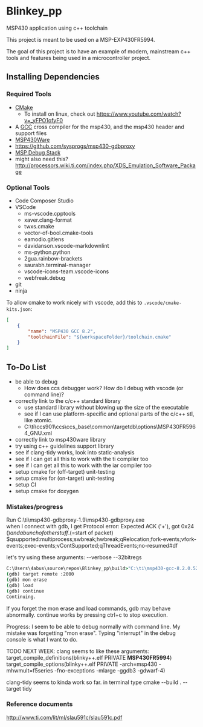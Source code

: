 # Blinkey_pp

MSP430 application using c++ toolchain

This project is meant to be used on a MSP-EXP430FR5994.

The goal of this project is to have an example of modern, mainstream c++ tools and features being used in a microcontroller project.

## Installing Dependencies

### Required Tools

* [CMake](https://cmake.org/download/)
  * To install on linux, check out <https://www.youtube.com/watch?v=_yFPO1ofyF0>
* A [GCC](http://software-dl.ti.com/msp430/msp430_public_sw/mcu/msp430/MSPGCC/latest/index_FDS.html) cross compiler for the msp430, and the msp430 header and support files
* [MSP430Ware](http://software-dl.ti.com/msp430/msp430_public_sw/mcu/msp430/MSP430Ware/latest/index_FDS.html)
* <https://github.com/sysprogs/msp430-gdbproxy>
* [MSP Debug Stack](http://www.ti.com/tool/MSPDS)
* might also need this? <http://processors.wiki.ti.com/index.php/XDS_Emulation_Software_Package>

### Optional Tools

* Code Composer Studio
* VSCode
  * ms-vscode.cpptools
  * xaver.clang-format
  * twxs.cmake
  * vector-of-bool.cmake-tools
  * eamodio.gitlens
  * davidanson.vscode-markdownlint
  * ms-python.python
  * 2gua.rainbow-brackets
  * saurabh.terminal-manager
  * vscode-icons-team.vscode-icons
  * webfreak.debug
* git
* ninja

To allow cmake to work nicely with vscode, add this to `.vscode/cmake-kits.json`:

```json
[
    {
        "name": "MSP430 GCC 8.2",
        "toolchainFile": "${workspaceFolder}/toolchain.cmake"
    }
]
```

## To-Do List

* be able to debug
  * How does ccs debugger work? How do I debug with vscode (or command line)?
* correctly link to the c/c++ standard library
  * use standard library without blowing up the size of the executable
  * see if I can use platform-specific and optional parts of the c/c++ stl, like atomic.
  * C:\ti\ccs901\ccs\ccs_base\common\targetdb\options\MSP430FR5964_GNU.xml
* correctly  link to msp430ware library
* try using c++ guidelines support library
* see if clang-tidy works, look into static-analysis
* see if I can get all this to work with the ti compiler too
* see if I can get all this to work with the iar compiler too
* setup cmake for (off-target) unit-testing
* setup cmake for (on-target) unit-testing
* setup CI
* setup cmake for doxygen

### Mistakes/progress

Run C:\ti\msp430-gdbproxy-1.9\msp430-gdbproxy.exe  
when I connect with gdb, I get Protocol error: Expected ACK ('+'), got 0x24 ($) and a bunch of other stuff.  
($=start of packet)  
$qsupported:multiprocess;swbreak;hwbreak;qRelocation;fork-events;vfork-events;exec-events;vContSupported;qThreadEvents;no-resumed#df

let's try using these arguments:
--verbose --32bitregs

```cmd
C:\Users\4abus\source\repos\Blinkey_pp\build>"C:\ti\msp430-gcc-8.2.0.52_win64\bin\msp430-elf-gdb.exe" ".\blinky++.elf"
(gdb) target remote :2000  
(gdb) mon erase  
(gdb) load  
(gdb) continue  
Continuing.
```

If you forget the mon erase and load commands, gdb may behave abnormally.
continue works by pressing ctrl+c to stop execution.

Progress:
I seem to be able to debug normally with command line. My mistake was forgetting "mon erase".
Typing "interrupt" in the debug console is what I want to do.

TODO NEXT WEEK:
clang seems to like these arguments:
target_compile_definitions(blinky++.elf PRIVATE __MSP430FR5994__)
target_compile_options(blinky++.elf PRIVATE -arch=msp430 -mhwmult=f5series -fno-exceptions -mlarge -ggdb3 -gdwarf-4)

clang-tidy seems to kinda work so far.
in terminal type cmake --build . --target tidy

### Reference documents

<http://www.ti.com/lit/ml/slau591c/slau591c.pdf>
